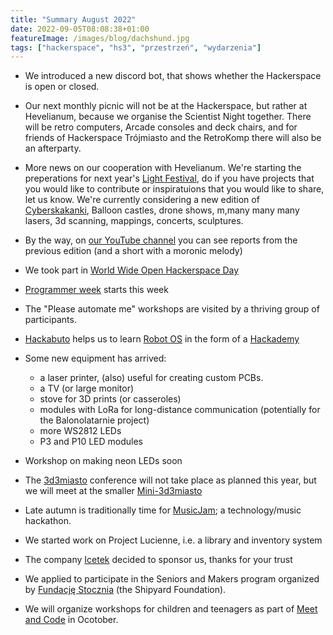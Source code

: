 ```yaml
---
title: "Summary August 2022"
date: 2022-09-05T08:08:38+01:00
featureImage: /images/blog/dachshund.jpg
tags: ["hackerspace", "hs3", "przestrzeń", "wydarzenia"]
---
```


- We introduced a new discord bot, that shows whether the Hackerspace is open or closed.
- Our next monthly picnic will not be at the Hackerspace, but rather at Hevelianum, because we organise the Scientist Night together.
There will be retro computers, Arcade consoles and deck chairs, and for friends of Hackerspace Trójmiasto and the RetroKomp there will also be an afterparty.
- More news on our cooperation with Hevelianum. We're starting the preperations for next year's [Light Festival](https://festiwalswiatla.hs3.pl/), do if you have projects that you would like to contribute or inspiratuions that you would like to share, let us know. We're currently considering a new edition of [Cyberskakanki](/en/tags/cyberskakanka/), Balloon castles, drone shows, m,many many many lasers, 3d scanning, mappings, concerts, sculptures.
- By the way, on [our YouTube channel](https://www.youtube.com/channel/UC1MjdZvgtGZwSAaveL-Z8CA) you can see reports from the previous edition (and a short with a moronic melody)

- We took part in [World Wide Open Hackerspace Day](https://makezine.com/article/maker-news/world-wide-open-hackerspace-day-is-coming-august-27th/)
- [Programmer week](https://tydzienprogramisty.pl/) starts this week
- The "Please automate me" workshops are visited by a thriving group of participants.
- [Hackabuto](/projekty/hackabuto/) helps us to learn [Robot OS](https://www.ros.org/) in the form of a [Hackademy](/tags/akademia-hs3/)

- Some new equipment has arrived:
  - a laser printer, (also) useful for creating custom PCBs.
  - a TV (or large monitor)
  - stove for 3D prints (or casseroles)
  - modules with LoRa for long-distance communication (potentially for the Balonolatarnie project)
  - more WS2812 LEDs
  - P3 and P10 LED modules
  
- Workshop on making neon LEDs soon
- The [3d3miasto](/wydarzenia/3d3miasto/) conference will not take place as planned this year, but we will meet at the smaller [Mini-3d3miasto](https://www.meetup.com/hs3city/events/287533196/)
- Late autumn is traditionally time for [MusicJam](https://musicjam.pl/); a technology/music hackathon.
- We started work on Project Lucienne, i.e. a library and inventory system
- The company [Icetek](https://icetek.io/) decided to sponsor us, thanks for your trust
- We applied to participate in the Seniors and Makers program organized by [Fundację Stocznia](https://stocznia.org.pl/) (the Shipyard Foundation).
- We will organize workshops for children and teenagers as part of [Meet and Code](https://meet-and-code.org/pl/pl/explore) in Ocotober.
